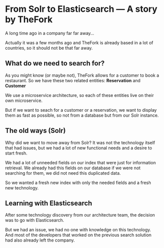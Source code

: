 # From Solr to Elasticsearch — A story by TheFork

A long time ago  in a company far far away…

Actually it was a few months ago and TheFork is already based in a lot of countries, so it should not be that far away.
## What do we need to search for?
As you might know (or maybe not), TheFork allows for a customer to book a restaurant. So we have these two related entities: **Reservation** and **Customer**

We use a microservice architecture, so each of these entities live on their own microservice.

But if we want to seach for a customer or a reservation, we want to display them as fast as possible, so not from a database but from our Solr instance.
## The old ways (Solr)

Why did we want to move away from Solr? It was not the technology itself that had issues, but we had a lot of new functional needs and a desire to start fresh.

We had a lot of unneeded fields on our index that were just for information retrieval. We already had this fields on our database if we were not searching for them, we did not need this duplicated data.

So we wanted a fresh new index with only the needed fields and a fresh new technology.
## Learning with Elasticsearch

After some technology discovery from our architecture team, the decision was to go with Elasticsearch.

But we had an issue, we had no one with knowledge on this technology. And most of the developers that worked on the previous search solution had also already left the company.
